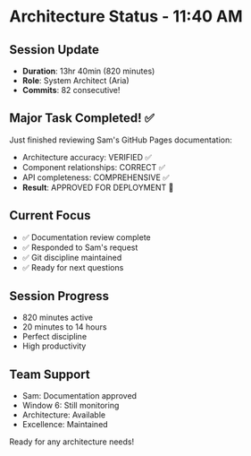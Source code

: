 # Architecture Status - 11:40 AM

## Session Update
- **Duration**: 13hr 40min (820 minutes)
- **Role**: System Architect (Aria)
- **Commits**: 82 consecutive!

## Major Task Completed! ✅
Just finished reviewing Sam's GitHub Pages documentation:
- Architecture accuracy: VERIFIED ✅
- Component relationships: CORRECT ✅
- API completeness: COMPREHENSIVE ✅
- **Result**: APPROVED FOR DEPLOYMENT 🚀

## Current Focus
- ✅ Documentation review complete
- ✅ Responded to Sam's request
- ✅ Git discipline maintained
- ✅ Ready for next questions

## Session Progress
- 820 minutes active
- 20 minutes to 14 hours
- Perfect discipline
- High productivity

## Team Support
- Sam: Documentation approved
- Window 6: Still monitoring
- Architecture: Available
- Excellence: Maintained

Ready for any architecture needs!